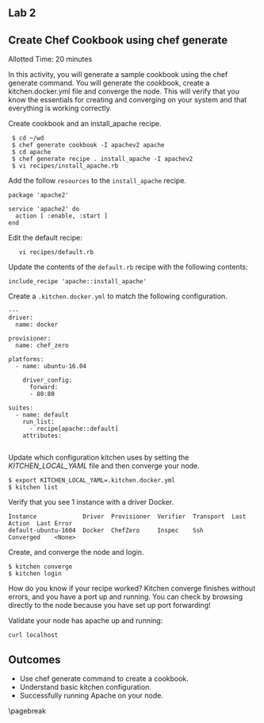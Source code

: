 ## Lab 2
## Create Chef Cookbook using chef generate
Allotted Time: 20 minutes

In this activity, you will generate a sample cookbook using the chef generate command. You will generate the cookbook, create a kitchen.docker.yml file and converge the node. This will verify that you know the essentials for creating and converging on your system and that everything is working correctly. 

Create cookbook and an install_apache recipe.

```
 $ cd ~/wd
 $ chef generate cookbook -I apachev2 apache
 $ cd apache
 $ chef generate recipe . install_apache -I apachev2
 $ vi recipes/install_apache.rb

```

Add the follow `resources` to the `install_apache` recipe.

```
package 'apache2'

service 'apache2' do
  action [ :enable, :start ]
end

```


Edit the default recipe:

```
   vi recipes/default.rb
```

Update the contents of the `default.rb` recipe with the following contents:


```
include_recipe 'apache::install_apache'

```

Create a `.kitchen.docker.yml` to match the following configuration. 


```
---
driver:
  name: docker

provisioner:
  name: chef_zero

platforms:
  - name: ubuntu-16.04

    driver_config:
      forward:
      - 80:80

suites:
  - name: default
    run_list:
      - recipe[apache::default]
    attributes:


```

Update which configuration kitchen uses by setting the *KITCHEN_LOCAL_YAML* file and then converge your node.

```
$ export KITCHEN_LOCAL_YAML=.kitchen.docker.yml
$ kitchen list
```

Verify that you see 1 instance with a driver Docker.

```
Instance             Driver  Provisioner  Verifier  Transport  Last Action  Last Error
default-ubuntu-1604  Docker  ChefZero     Inspec    Ssh        Converged    <None>
```

Create, and converge the node and login. 

```
$ kitchen converge 
$ kitchen login
```

How do you know if your recipe worked? Kitchen converge finishes without errors, and you have a port up and running. You can check by browsing directly to the node because you have set up port forwarding!

Validate your node has apache up and running:

```
curl localhost

```

## Outcomes

* Use chef generate command to create a cookbook.
* Understand basic kitchen configuration.
* Successfully running Apache on your node.

\pagebreak